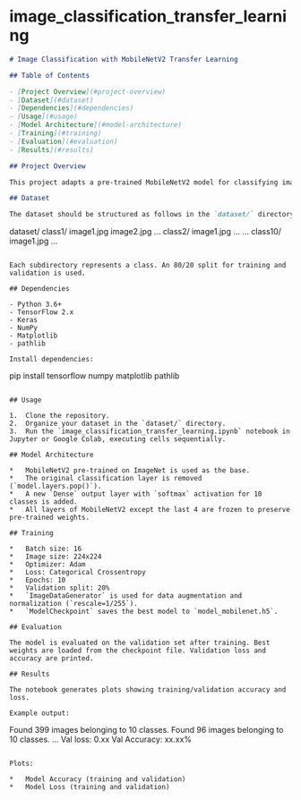 # image_classification_transfer_learning
```markdown
# Image Classification with MobileNetV2 Transfer Learning

## Table of Contents

- [Project Overview](#project-overview)
- [Dataset](#dataset)
- [Dependencies](#dependencies)
- [Usage](#usage)
- [Model Architecture](#model-architecture)
- [Training](#training)
- [Evaluation](#evaluation)
- [Results](#results)

## Project Overview

This project adapts a pre-trained MobileNetV2 model for classifying images within a custom dataset. Key steps include data loading, preprocessing, model modification, training, and evaluation. The notebook assumes a specific dataset directory structure.

## Dataset

The dataset should be structured as follows in the `dataset/` directory:

```
dataset/
    class1/
        image1.jpg
        image2.jpg
        ...
    class2/
        image1.jpg
        ...
    ...
    class10/
        image1.jpg
        ...
```

Each subdirectory represents a class. An 80/20 split for training and validation is used.

## Dependencies

- Python 3.6+
- TensorFlow 2.x
- Keras
- NumPy
- Matplotlib
- pathlib

Install dependencies:

```
pip install tensorflow numpy matplotlib pathlib
```

## Usage

1.  Clone the repository.
2.  Organize your dataset in the `dataset/` directory.
3.  Run the `image_classification_transfer_learning.ipynb` notebook in Jupyter or Google Colab, executing cells sequentially.

## Model Architecture

*   MobileNetV2 pre-trained on ImageNet is used as the base.
*   The original classification layer is removed (`model.layers.pop()`).
*   A new `Dense` output layer with `softmax` activation for 10 classes is added.
*   All layers of MobileNetV2 except the last 4 are frozen to preserve pre-trained weights.

## Training

*   Batch size: 16
*   Image size: 224x224
*   Optimizer: Adam
*   Loss: Categorical Crossentropy
*   Epochs: 10
*   Validation split: 20%
*   `ImageDataGenerator` is used for data augmentation and normalization (`rescale=1/255`).
*   `ModelCheckpoint` saves the best model to `model_mobilenet.h5`.

## Evaluation

The model is evaluated on the validation set after training. Best weights are loaded from the checkpoint file. Validation loss and accuracy are printed.

## Results

The notebook generates plots showing training/validation accuracy and loss.

Example output:

```
Found 399 images belonging to 10 classes.
Found 96 images belonging to 10 classes.
...
Val loss: 0.xx
Val Accuracy: xx.xx%
```

Plots:

*   Model Accuracy (training and validation)
*   Model Loss (training and validation)

